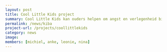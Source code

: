 ```yaml
---
layout: post
title: Cool Little Kids project
summary: Cool Little Kids kan ouders helpen om angst en verlegenheid bij hun kind te voorkomen en verminderen. Ouders met verlegen en/of angstige kinderen van 2-6 jaar kunnen nu meedoen aan ons project!
permalink: /news/kiba
project-url: /projects/coollittlekids
category: news
image: 
members: [michiel, anke, leonie, nina]
---
```






